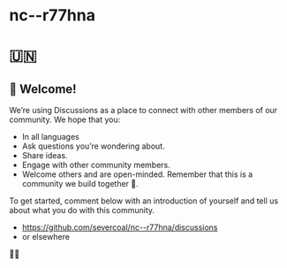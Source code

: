 # nc--r77hna
# 🇺🇳

## 👋 Welcome!
  We’re using Discussions as a place to connect with other members of our community. We hope that you:
  * In all languages
  * Ask questions you’re wondering about.
  * Share ideas.
  * Engage with other community members.
  * Welcome others and are open-minded. Remember that this is a community we
  build together 💪.

  To get started, comment below with an introduction of yourself and tell us about what you do with this community.


  * https://github.com/severcoal/nc--r77hna/discussions  
  * or elsewhere  

🌱🍌͉